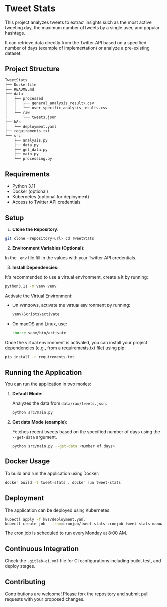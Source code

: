 # Tweet Stats

This project analyzes tweets to extract insights such as the most active tweeting day, the maximum number of tweets by a single user, and popular hashtags. 

It can retrieve data directly from the Twitter API based on a specified number of days (example of implementation) or analyze a pre-existing dataset.

## Project Structure


``` bash
TweetStats
├── Dockerfile
├── README.md
├── data
│   ├── processed
│   │   ├── general_analysis_results.csv
│   │   └── user_specific_analysis_results.csv
│   └── raw
│       └── tweets.json
├── k8s
│   └── deployment.yaml
├── requirements.txt
└── src
    ├── analysis.py
    ├── data.py
    ├── get_data.py
    ├── main.py
    └── processing.py
```

## Requirements

- Python 3.11
- Docker (optional)
- Kubernetes (optional for deployment)
- Access to Twitter API credentials

## Setup

1. **Clone the Repository:**

```bash
git clone <repository-url> cd TweetStats
```


2. **Environment Variables (Optional):**

In the `.env` file fill in the values with your Twitter API credentials.


3. **Install Dependencies:**

It's recommended to use a virtual environment, create a it by running:
```bash
python3.11 -m venv venv
```

Activate the Virtual Environment:

- On Windows, activate the virtual environment by running:
    ```bash
    venv\Scripts\activate
    ```
- On macOS and Linux, use:
    ```bash
    source venv/bin/activate
    ```
Once the virtual environment is activated, you can install your project dependencies (e.g., from a requirements.txt file) using pip:
```bash
pip install -r requirements.txt
```


## Running the Application

You can run the application in two modes:

1. **Default Mode:**

    Analyzes the data from `data/raw/tweets.json`.

    ```bash
    python src/main.py
    ```

2. **Get data Mode (example):**

    Fetches recent tweets based on the specified number of days using the `--get-data` argument.
    ```bash
    python src/main.py --get-data <number of days>
    ```

## Docker Usage

To build and run the application using Docker:

```bash
docker build -t tweet-stats . docker run tweet-stats
```

## Deployment

The application can be deployed using Kubernetes:

```bash
kubectl apply -f k8s/deployment.yaml
kubectl create job --from=cronjob/tweet-stats-cronjob tweet-stats-manual-$(date +%Y%m%d%H%M%S)
```

The cron job is scheduled to run every Monday at 8:00 AM.

## Continuous Integration

Check the `.gitlab-ci.yml` file for CI configurations including build, test, and deploy stages.

## Contributing

Contributions are welcome! Please fork the repository and submit pull requests with your proposed changes.
